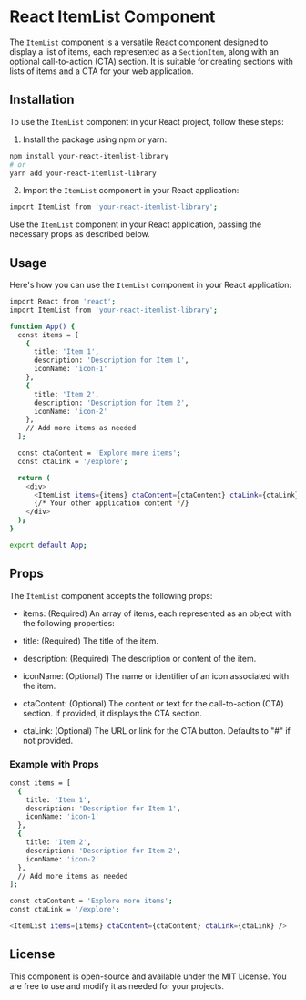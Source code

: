 
# React ItemList Component

The `ItemList` component is a versatile React component designed to display a list of items, each represented as a `SectionItem`, along with an optional call-to-action (CTA) section. It is suitable for creating sections with lists of items and a CTA for your web application.

## Installation

To use the `ItemList` component in your React project, follow these steps:

1. Install the package using npm or yarn:

```bash
npm install your-react-itemlist-library
# or
yarn add your-react-itemlist-library
```
2. Import the `ItemList` component in your React application:
```bash
import ItemList from 'your-react-itemlist-library';
```

Use the `ItemList` component in your React application, passing the necessary props as described below.

## Usage
Here's how you can use the `ItemList` component in your React application:
```bash
import React from 'react';
import ItemList from 'your-react-itemlist-library';

function App() {
  const items = [
    {
      title: 'Item 1',
      description: 'Description for Item 1',
      iconName: 'icon-1'
    },
    {
      title: 'Item 2',
      description: 'Description for Item 2',
      iconName: 'icon-2'
    },
    // Add more items as needed
  ];

  const ctaContent = 'Explore more items';
  const ctaLink = '/explore';

  return (
    <div>
      <ItemList items={items} ctaContent={ctaContent} ctaLink={ctaLink} />
      {/* Your other application content */}
    </div>
  );
}

export default App;
```
## Props
The `ItemList` component accepts the following props:

* items: (Required) An array of items, each represented as an object with the following properties:
* title: (Required) The title of the item.
* description: (Required) The description or content of the item.
* iconName: (Optional) The name or identifier of an icon associated with the item.

* ctaContent: (Optional) The content or text for the call-to-action (CTA) section. If provided, it displays the CTA section.

* ctaLink: (Optional) The URL or link for the CTA button. Defaults to "#" if not provided.
### Example with Props
```bash
const items = [
  {
    title: 'Item 1',
    description: 'Description for Item 1',
    iconName: 'icon-1'
  },
  {
    title: 'Item 2',
    description: 'Description for Item 2',
    iconName: 'icon-2'
  },
  // Add more items as needed
];

const ctaContent = 'Explore more items';
const ctaLink = '/explore';

<ItemList items={items} ctaContent={ctaContent} ctaLink={ctaLink} />
```
## License
This component is open-source and available under the MIT License. You are free to use and modify it as needed for your projects.